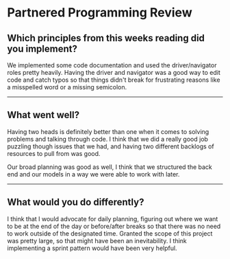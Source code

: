 # Partnered Programming Review

## Which principles from this weeks reading did you implement?

We implemented some code documentation and used the driver/navigator roles pretty heavily. Having the driver and navigator was a good way to edit code and catch typos so that things didn't break for frustrating reasons like a misspelled word or a missing semicolon. 

---

## What went well?

Having two heads is definitely better than one when it comes to solving problems and talking through code. I think that we did a really good job puzzling though issues that we had, and having two different backlogs of resources to pull from was good. 

Our broad planning was good as well, I think that we structured the back end and our models in a way we were able to work with later.

---

## What would you do differently?

I think that I would advocate for daily planning, figuring out where we want to be at the end of the day or before/after breaks so that there was no need to work outside of the designated time. Granted the scope of this project was pretty large, so that might have been an inevitability. I think implementing a sprint pattern would have been very helpful. 
